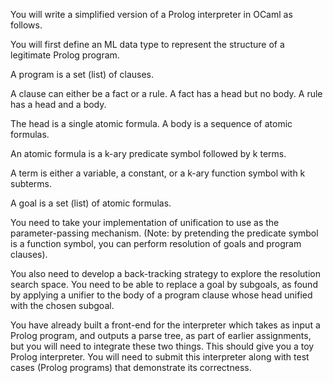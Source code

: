 You will write a simplified version of a Prolog interpreter in OCaml as follows. 

You will first define an ML data type to represent the structure of a legitimate Prolog program.

A program is a set (list) of clauses.

 A clause can either be a fact or a rule. A fact has a head but no body.  A rule has a head and a body. 

The head is a single atomic formula.  A body is a sequence of atomic formulas.

An atomic formula is a k-ary predicate symbol followed by k terms.

A term is either a variable, a constant, or a k-ary function symbol with k subterms.

A goal is a set (list) of atomic formulas.

You need to take your implementation of unification to use as the parameter-passing mechanism. (Note: by pretending the predicate symbol is a function symbol, you can perform resolution of goals and program clauses).

You also need to develop a back-tracking strategy to explore the resolution search space.   You need to be able to replace a goal by subgoals, as found by applying a unifier to the body of a program clause whose head unified with the chosen subgoal.

You have already built a front-end for the interpreter which takes as input a Prolog program, and outputs a parse tree, as part of earlier assignments, but you will need to integrate these two things. This should give you a toy Prolog interpreter. You will need to submit this interpreter along with test cases (Prolog programs) that demonstrate its correctness.